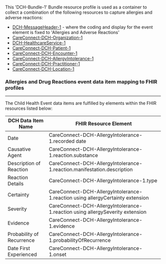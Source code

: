 This 'DCH-Bundle-1' Bundle resource profile is used as a container to collect a combination of the following resources to capture allergies and adverse reactions:

- [DCH-MessageHeader-1] - where the coding and display for the event element is fixed to 'Allergies and Adverse Reactions'
- [CareConnect-DCH-Organization-1]
- [DCH-HealthcareService-1]
- [CareConnect-DCH-Patient-1]
- [CareConnect-DCH-Encounter-1]
- [CareConnect-DCH-AllergyIntolerance-1]
- [CareConnect-DCH-Practitioner-1]
- [CareConnect-DCH-Location-1]

### Allergies and Drug Reactions event data item mapping to FHIR profiles ###
----------
The Child Health Event data items are fulfilled by elements within the FHIR resources listed below:
                                                                                                   
| DCH Data Item Name        | FHIR Resource Element                                                                                   |
|---------------------------|---------------------------------------------------------------------------------------------------------|
| Date                      | CareConnect-DCH-AllergyIntolerance-1.recorded date                                                        |
| Causative Agent           | CareConnect-DCH-AllergyIntolerance-1.reaction.substance                                                   |
| Description of Reaction   | CareConnect-DCH-AllergyIntolerance-1.reaction.manifestation.description                                   |
| Reaction Details          | CareConnect-DCH-AllergyIntolerance-1.type                                                                 |
| Certainty                 | CareConnect-DCH-AllergyIntolerance-1.reaction using allergyCertainty extension                            |
| Severity                  | CareConnect-DCH-AllergyIntolerance-1.reaction using allergySeverity extension                             |
| Evidence                  | CareConnect-DCH-AllergyIntolerance-1.evidence |
| Probability of Recurrence | CareConnect-DCH-AllergyIntolerance-1.probabilityOfRecurrence                                |
| Date First Experienced    | CareConnect-DCH-AllergyIntolerance-1.onset                                                                |

[DCH-MessageHeader-1]:dch-messageheader-1.html
[CareConnect-DCH-Organization-1]:careconnect-dch-organization-1.html
[CareConnect-DCH-Patient-1]:careconnect-dch-patient-1.html
[CareConnect-DCH-Encounter-1]:careconnect-dch-encounter-1.html
[CareConnect-DCH-AllergyIntolerance-1]:careconnect-dch-allergyintolerance-1.html
[DCH-HealthcareService-1]:dch-healthcareservice-1.html
[CareConnect-DCH-Practitioner-1]:careconnect-dch-practitioner-1.html
[CareConnect-DCH-Location-1]:careconnect-dch-location-1.html

